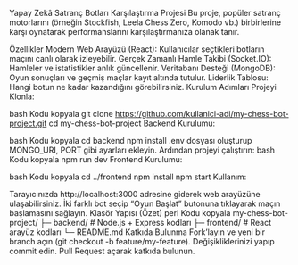 Yapay Zekâ Satranç Botları Karşılaştırma Projesi
Bu proje, popüler satranç motorlarını (örneğin Stockfish, Leela Chess Zero, Komodo vb.) birbirlerine karşı oynatarak performanslarını karşılaştırmanıza olanak tanır.

Özellikler
Modern Web Arayüzü (React): Kullanıcılar seçtikleri botların maçını canlı olarak izleyebilir.
Gerçek Zamanlı Hamle Takibi (Socket.IO): Hamleler ve istatistikler anlık güncellenir.
Veritabanı Desteği (MongoDB): Oyun sonuçları ve geçmiş maçlar kayıt altında tutulur.
Liderlik Tablosu: Hangi botun ne kadar kazandığını görebilirsiniz.
Kurulum Adımları
Projeyi Klonla:

bash
Kodu kopyala
git clone https://github.com/kullanici-adi/my-chess-bot-project.git
cd my-chess-bot-project
Backend Kurulumu:

bash
Kodu kopyala
cd backend
npm install
.env dosyası oluşturup MONGO_URI, PORT gibi ayarları ekleyin.
Ardından projeyi çalıştırın:
bash
Kodu kopyala
npm run dev
Frontend Kurulumu:

bash
Kodu kopyala
cd ../frontend
npm install
npm start
Kullanım:

Tarayıcınızda http://localhost:3000 adresine giderek web arayüzüne ulaşabilirsiniz.
İki farklı bot seçip “Oyun Başlat” butonuna tıklayarak maçın başlamasını sağlayın.
Klasör Yapısı (Özet)
perl
Kodu kopyala
my-chess-bot-project/
├─ backend/     # Node.js + Express kodları
├─ frontend/    # React arayüz kodları
└─ README.md
Katkıda Bulunma
Fork’layın ve yeni bir branch açın (git checkout -b feature/my-feature).
Değişikliklerinizi yapıp commit edin.
Pull Request açarak katkıda bulunun.
